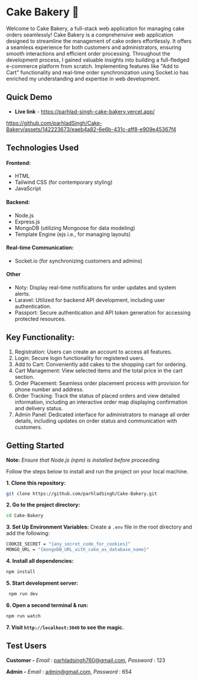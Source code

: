 # Cake Bakery 🍰

Welcome to Cake Bakery, a full-stack web application for managing cake orders seamlessly! Cake Bakery is a comprehensive web application designed to streamline the management of cake orders effortlessly. It offers a seamless experience for both customers and administrators, ensuring smooth interactions and efficient order processing. Throughout the development process, I gained valuable insights into building a full-fledged e-commerce platform from scratch. Implementing features like "Add to Cart" functionality and real-time order synchronization using Socket.io has enriched my understanding and expertise in web development.

## Quick Demo

- **Live link** - https://parhlad-singh-cake-bakery.vercel.app/


https://github.com/parhladSingh/Cake-Bakery/assets/142223673/eaeb4a82-6e6b-431c-aff8-e909e45367f4



## Technologies Used
#### Frontend:
- HTML
- Tailwind CSS (for contemporary styling)
- JavaScript
  
#### Backend:
- Node.js
- Express.js
- MongoDB (utilizing Mongoose for data modeling)
- Template Engine (ejs i.e., for managing layouts)

#### Real-time Communication:
- Socket.io (for synchronizing customers and admins)

#### Other 
- Noty: Display real-time notifications for order updates and system alerts.
- Laravel: Utilized for backend API development, including user authentication.
- Passport: Secure authentication and API token generation for accessing protected resources.

## Key Functionality:
1. Registration: Users can create an account to access all features.
2. Login: Secure login functionality for registered users.
3. Add to Cart: Conveniently add cakes to the shopping cart for ordering.
4. Cart Management: View selected items and the total price in the cart section.
5. Order Placement: Seamless order placement process with provision for phone number and address.
6. Order Tracking: Track the status of placed orders and view detailed information, including an interactive order map displaying confirmation and delivery status.
7. Admin Panel: Dedicated interface for administrators to manage all order details, including updates on order status and communication with customers.

## Getting Started 

**Note:** *Ensure that Node.js (npm) is installed before proceeding.*

Follow the steps below to install and run the project on your local machine.

**1. Clone this repository:**
  ```bash
  git clone https://github.com/parhladSingh/Cake-Bakery.git
  ```
**2. Go to the project directory:**
  ```bash
  cd Cake-Bakery
  ```
**3. Set Up Environment Variables:**
  Create a `.env` file in the root directory and add the following:
  ```bash
  COOKIE_SECRET = "{any_secret_code_for_cookies}"
  MONGO_URL = "{mongoDB_URL_with_cake_as_database_name}"
  ```
**4. Install all dependencies:**
  ```bash
  npm install
  ```
**5. Start development server:**
  ```bash
   npm run dev
  ```
**6. Open a second terminal & run:**
  ```bash
  npm run watch
  ```
**7. Visit `http://localhost:3040` to see the magic.**

## Test Users

**Customer -**  *Email* : parhladsingh760@gmail.com, *Password* : 123  

**Admin -**  *Email* : admin@gmail.com, *Password* : 654
